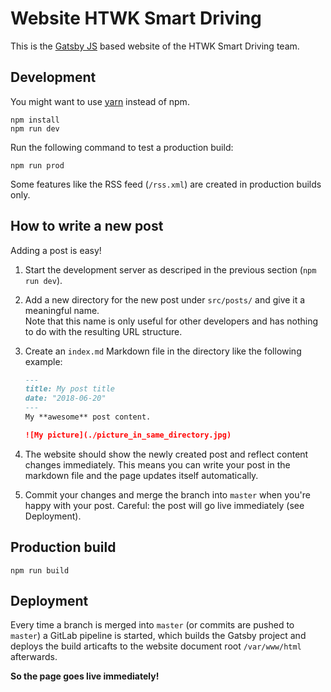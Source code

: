 # Website HTWK Smart Driving

This is the [Gatsby JS](https://www.gatsbyjs.org/) based website of the HTWK Smart Driving team.

## Development

You might want to use [yarn](https://yarnpkg.com/lang/en/) instead of npm.

```
npm install
npm run dev
```

Run the following command to test a production build:

```
npm run prod
```

Some features like the RSS feed (`/rss.xml`) are created in production builds only.


## How to write a new post

Adding a post is easy!

1. Start the development server as descriped in the previous section (`npm run dev`).
1. Add a new directory for the new post under `src/posts/` and give it a meaningful name.<br>
    Note that this name is only useful for other developers and has nothing to do with the resulting URL structure.
1. Create an `index.md` Markdown file in the directory like the following example:

    ```md
    ---
    title: My post title
    date: "2018-06-20"
    ---
    My **awesome** post content.
    
    ![My picture](./picture_in_same_directory.jpg)
    ```

1. The website should show the newly created post and reflect content changes immediately. This means you can write your post in the markdown file and the page updates itself automatically.
1. Commit your changes and merge the branch into `master` when you're happy with your post. Careful: the post will go live immediately (see Deployment).

## Production build

```
npm run build
```

## Deployment

Every time a branch is merged into `master` (or commits are pushed to `master`) a GitLab pipeline is started, which builds the Gatsby project and deploys the build articafts to the website document root `/var/www/html` afterwards. 

**So the page goes live immediately!**
